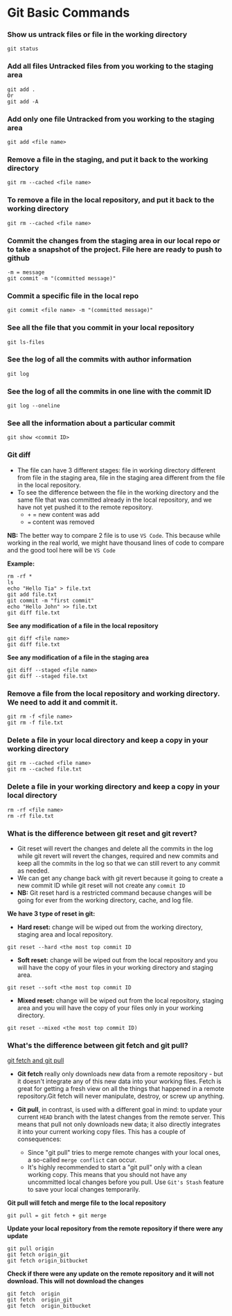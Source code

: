 # Git Basic Commands

### Show us untrack files or file in the working directory
```
git status
```

### Add all files Untracked files from you working to the staging area
```
git add . 
Or 
git add -A
```

### Add only one file Untracked from you working to the staging area
```
git add <file name>
```

### Remove a file in the staging, and put it back to the working directory
```
git rm --cached <file name>
```

### To remove a file in the local repository, and put it back to the working directory
```
git rm --cached <file name>
```

### Commit the changes from the staging area in our local repo or to take a snapshot of the project. File here are ready to push to github 
```
-m = message
git commit -m "(committed message)"
```

### Commit a specific file in the local repo
```
git commit <file name> -m "(committed message)"
```

### See all the file that you commit in your local repository
```
git ls-files
```

### See the log of all the commits with author information
```
git log
```

### See the log of all the commits in one line with the commit ID
```
git log --oneline
```

### See all the information about a particular commit
```
git show <commit ID>
```

### Git diff
- The file can have 3 different stages: file in working directory different from file in the staging area, file in the staging area different from the file in the local repository. 
- To see the difference between the file in the working directory and the same file that was committed already in the local repository, and we have not yet pushed it to the remote repository.
    - `+` = new content was add
    - `=` content was removed

**NB:** The better way to compare 2 file is to use `VS Code`. This because while working in the real world, we might have thousand lines of code to compare and the good tool here will be `VS Code`

**Example:**
```
rm -rf *
ls
echo "Hello Tia" > file.txt
git add file.txt
git commit -m "first commit"
echo "Hello John" >> file.txt
git diff file.txt
```

**See any modification of a file in the local repository**
```
git diff <file name>
git diff file.txt
```

**See any modification of a file in the staging area**
```
git diff --staged <file name>
git diff --staged file.txt
```

### Remove a file from the local repository and working directory. We need to add it and commit it.
```
git rm -f <file name>
git rm -f file.txt
```

### Delete a file in your local directory and keep a copy in your working directory 
```
git rm --cached <file name>
git rm --cached file.txt
```

### Delete a file in your working directory and keep a copy in your local directory
```
rm -rf <file name>
rm -rf file.txt
```

### What is the difference between git reset and git revert?
- Git reset will revert the changes and delete all the commits in the log while git revert will revert the changes, required and new commits and keep all the commits in the log so that we can still revert to any commit as needed.
- We can get any change back with git revert because it going to create a new commit ID while git reset will not create any `commit ID`
- **NB:** Git reset hard is a restricted command because changes will be going for ever from the working directory, cache, and log file. 


**We have 3 type of reset in git:**
- **Hard reset:** change will be wiped out from the working directory, staging area and local repository. 
```
git reset --hard <the most top commit ID
```
- **Soft reset:** change will be wiped out from the local repository and you will have the copy of your files in your working directory and staging area.
```
git reset --soft <the most top commit ID
```
- **Mixed reset:** change will be wiped out from the local repository, staging area and you will have the copy of your files only in your working directory.
```
git reset --mixed <the most top commit ID)
```


### What's the difference between git fetch and git pull?
[git fetch and git pull](https://www.git-tower.com/learn/git/faq/difference-between-git-fetch-git-pull/)

- **Git fetch** really only downloads new data from a remote repository - but it doesn't integrate any of this new data into your working files. Fetch is great for getting a fresh view on all the things that happened in a remote repository.Git fetch will never manipulate, destroy, or screw up anything.

- **Git pull**, in contrast, is used with a different goal in mind: to update your current `HEAD` branch with the latest changes from the remote server. This means that pull not only downloads new data; it also directly integrates it into your current working copy files. This has a couple of consequences:

    - Since "git pull" tries to merge remote changes with your local ones, a so-called `merge conflict` can occur. 
    - It's highly recommended to start a "git pull" only with a clean working copy. This means that you should not have any uncommitted local changes before you pull. Use `Git's Stash` feature to save your local changes temporarily.


**Git pull will fetch and merge file to the local repository**
```
git pull = git fetch + git merge
```

**Update your local repository from the remote repository if there were any update**
```
git pull origin
git fetch origin_git
git fetch origin_bitbucket 
```

**Check if there were any update on the remote repository and it will not download. This will not download the changes**
```
git fetch  origin 
git fetch  origin_git
git fetch  origin_bitbucket 
```